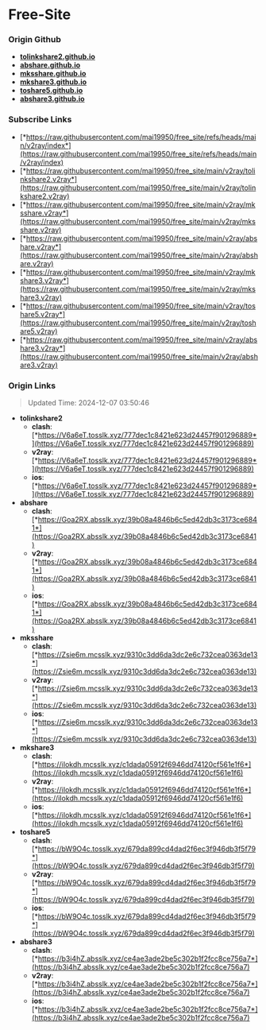 # Free-Site

### Origin Github

- [**tolinkshare2.github.io**](https://github.com/tolinkshare2/tolinkshare2.github.io)
- [**abshare.github.io**](https://github.com/abshare/abshare.github.io)
- [**mksshare.github.io**](https://github.com/mksshare/mksshare.github.io)
- [**mkshare3.github.io**](https://github.com/mkshare3/mkshare3.github.io)
- [**toshare5.github.io**](https://github.com/toshare5/toshare5.github.io)
- [**abshare3.github.io**](https://github.com/abshare3/abshare3.github.io)

### Subscribe Links

- [*https://raw.githubusercontent.com/mai19950/free_site/refs/heads/main/v2ray/index*](https://raw.githubusercontent.com/mai19950/free_site/refs/heads/main/v2ray/index)
- [*https://raw.githubusercontent.com/mai19950/free_site/main/v2ray/tolinkshare2.v2ray*](https://raw.githubusercontent.com/mai19950/free_site/main/v2ray/tolinkshare2.v2ray)
- [*https://raw.githubusercontent.com/mai19950/free_site/main/v2ray/mksshare.v2ray*](https://raw.githubusercontent.com/mai19950/free_site/main/v2ray/mksshare.v2ray)
- [*https://raw.githubusercontent.com/mai19950/free_site/main/v2ray/abshare.v2ray*](https://raw.githubusercontent.com/mai19950/free_site/main/v2ray/abshare.v2ray)
- [*https://raw.githubusercontent.com/mai19950/free_site/main/v2ray/mkshare3.v2ray*](https://raw.githubusercontent.com/mai19950/free_site/main/v2ray/mkshare3.v2ray)
- [*https://raw.githubusercontent.com/mai19950/free_site/main/v2ray/toshare5.v2ray*](https://raw.githubusercontent.com/mai19950/free_site/main/v2ray/toshare5.v2ray)
- [*https://raw.githubusercontent.com/mai19950/free_site/main/v2ray/abshare3.v2ray*](https://raw.githubusercontent.com/mai19950/free_site/main/v2ray/abshare3.v2ray)

### Origin Links

> Updated Time: 2024-12-07 03:50:46

- **tolinkshare2**
  - **clash**: [*https://V6a6eT.tosslk.xyz/777dec1c8421e623d24457f901296889*](https://V6a6eT.tosslk.xyz/777dec1c8421e623d24457f901296889)
  - **v2ray**: [*https://V6a6eT.tosslk.xyz/777dec1c8421e623d24457f901296889*](https://V6a6eT.tosslk.xyz/777dec1c8421e623d24457f901296889)
  - **ios**: [*https://V6a6eT.tosslk.xyz/777dec1c8421e623d24457f901296889*](https://V6a6eT.tosslk.xyz/777dec1c8421e623d24457f901296889)
- **abshare**
  - **clash**: [*https://Goa2RX.absslk.xyz/39b08a4846b6c5ed42db3c3173ce6841*](https://Goa2RX.absslk.xyz/39b08a4846b6c5ed42db3c3173ce6841)
  - **v2ray**: [*https://Goa2RX.absslk.xyz/39b08a4846b6c5ed42db3c3173ce6841*](https://Goa2RX.absslk.xyz/39b08a4846b6c5ed42db3c3173ce6841)
  - **ios**: [*https://Goa2RX.absslk.xyz/39b08a4846b6c5ed42db3c3173ce6841*](https://Goa2RX.absslk.xyz/39b08a4846b6c5ed42db3c3173ce6841)
- **mksshare**
  - **clash**: [*https://Zsie6m.mcsslk.xyz/9310c3dd6da3dc2e6c732cea0363de13*](https://Zsie6m.mcsslk.xyz/9310c3dd6da3dc2e6c732cea0363de13)
  - **v2ray**: [*https://Zsie6m.mcsslk.xyz/9310c3dd6da3dc2e6c732cea0363de13*](https://Zsie6m.mcsslk.xyz/9310c3dd6da3dc2e6c732cea0363de13)
  - **ios**: [*https://Zsie6m.mcsslk.xyz/9310c3dd6da3dc2e6c732cea0363de13*](https://Zsie6m.mcsslk.xyz/9310c3dd6da3dc2e6c732cea0363de13)
- **mkshare3**
  - **clash**: [*https://iIokdh.mcsslk.xyz/c1dada05912f6946dd74120cf561e1f6*](https://iIokdh.mcsslk.xyz/c1dada05912f6946dd74120cf561e1f6)
  - **v2ray**: [*https://iIokdh.mcsslk.xyz/c1dada05912f6946dd74120cf561e1f6*](https://iIokdh.mcsslk.xyz/c1dada05912f6946dd74120cf561e1f6)
  - **ios**: [*https://iIokdh.mcsslk.xyz/c1dada05912f6946dd74120cf561e1f6*](https://iIokdh.mcsslk.xyz/c1dada05912f6946dd74120cf561e1f6)
- **toshare5**
  - **clash**: [*https://bW9O4c.tosslk.xyz/679da899cd4dad2f6ec3f946db3f5f79*](https://bW9O4c.tosslk.xyz/679da899cd4dad2f6ec3f946db3f5f79)
  - **v2ray**: [*https://bW9O4c.tosslk.xyz/679da899cd4dad2f6ec3f946db3f5f79*](https://bW9O4c.tosslk.xyz/679da899cd4dad2f6ec3f946db3f5f79)
  - **ios**: [*https://bW9O4c.tosslk.xyz/679da899cd4dad2f6ec3f946db3f5f79*](https://bW9O4c.tosslk.xyz/679da899cd4dad2f6ec3f946db3f5f79)
- **abshare3**
  - **clash**: [*https://b3i4hZ.absslk.xyz/ce4ae3ade2be5c302b1f2fcc8ce756a7*](https://b3i4hZ.absslk.xyz/ce4ae3ade2be5c302b1f2fcc8ce756a7)
  - **v2ray**: [*https://b3i4hZ.absslk.xyz/ce4ae3ade2be5c302b1f2fcc8ce756a7*](https://b3i4hZ.absslk.xyz/ce4ae3ade2be5c302b1f2fcc8ce756a7)
  - **ios**: [*https://b3i4hZ.absslk.xyz/ce4ae3ade2be5c302b1f2fcc8ce756a7*](https://b3i4hZ.absslk.xyz/ce4ae3ade2be5c302b1f2fcc8ce756a7)
